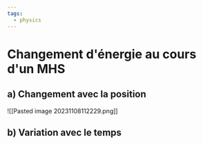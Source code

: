 ```yaml
---
tags:
  - physics
---
```

# Changement d'énergie au cours d'un MHS 

## a) Changement avec la position
![[Pasted image 20231108112229.png]]
## b) Variation avec le temps
